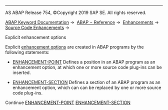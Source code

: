   

* * *

AS ABAP Release 754, ©Copyright 2019 SAP SE. All rights reserved.

[ABAP Keyword Documentation](https://help.sap.com/doc/abapdocu_754_index_htm/7.54/en-US/abenabap.htm) →  [ABAP − Reference](https://help.sap.com/doc/abapdocu_754_index_htm/7.54/en-US/abenabap_reference.htm) →  [Enhancements](https://help.sap.com/doc/abapdocu_754_index_htm/7.54/en-US/abenenhancement_framework.htm) →  [Source Code Enhancements](https://help.sap.com/doc/abapdocu_754_index_htm/7.54/en-US/abensource_code_enhancement.htm) → 

Explicit enhancement options

Explicit [enhancement options](https://help.sap.com/doc/abapdocu_754_index_htm/7.54/en-US/abenenhancement_point_glosry.htm "Glossary Entry") are created in ABAP programs by the following statements:

-   [ENHANCEMENT-POINT](https://help.sap.com/doc/abapdocu_754_index_htm/7.54/en-US/abapenhancement-point.htm)
    Defines a position in an ABAP program as an enhancement option, at which one or more source code plug-ins can be inserted.
    

-   [ENHANCEMENT-SECTION](https://help.sap.com/doc/abapdocu_754_index_htm/7.54/en-US/abapenhancement-section.htm)
    Defines a section of an ABAP program as an enhancement option, which can can be replaced by one or more source code plug-ins.

Continue
[ENHANCEMENT-POINT](https://help.sap.com/doc/abapdocu_754_index_htm/7.54/en-US/abapenhancement-point.htm)
[ENHANCEMENT-SECTION](https://help.sap.com/doc/abapdocu_754_index_htm/7.54/en-US/abapenhancement-section.htm)